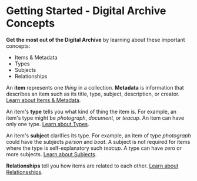 # Getting Started - Digital Archive Concepts

**Get the most out of the Digital Archive** by learning about these important concepts:

-   Items & Metadata
-   Types
-   Subjects
-   Relationships

An **item** represents one *thing* in a collection. **Metadata** is information that describes an item such as its title, type, subject,
description, or creator. [Learn about Items & Metadata](../items-metadata).

An item's **type** tells you what kind of thing the item is. For example, an item's type might be *photograph*, *document*, or *teacup*.
An item can have only one type. [Learn about Types](../types).

An item's **subject** clarifies its type. For example, an item of type *photograph* could have the subjects *person* and *boat*. A subject
is not required for items where the type is self-explanatory such *teacup*. A type can have zero or more subjects.
[Learn about Subjects](../subjects).

**Relationships** tell you how items are related to each other. [Learn about Relationsships](../relationships).


